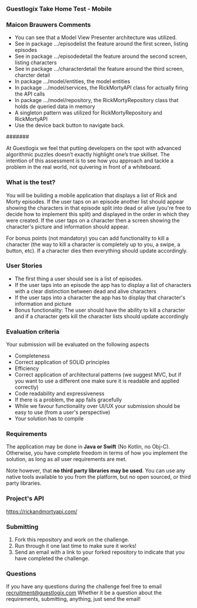 ### Guestlogix Take Home Test - Mobile


### Maicon Brauwers Comments

* You can see that a Model View Presenter architecture was utilized.
* See in package .../episodelist the feature around the first screen, listing episodes
* See in package .../episodedetail the feature around the second screen, listing characters
* See in package .../characterdetail the feature around the third screen, charcter detail
* In package .../model/entities, the model entities
* In package .../model/services, the RickMortyAPI class for actually firing the API calls
* In package .../model/repository, the RickMortyRepository class that holds de queried data in memory
* A singleton pattern was utilized for RickMortyRepository and RickMortyAPI
* Use the device back button to navigate back.

#######

At Guestlogix we feel that putting developers on the spot with advanced algorithmic puzzles doesn’t exactly highlight one’s true skillset. The intention of this assessment is to see how you approach and tackle a problem in the real world, not quivering in front of a whiteboard.

### What is the test?

You will be building a mobile application that displays a list of Rick and Morty episodes. If the user taps on an episode another list should appear showing the characters in that episode split into dead or alive (you're free to decide how to implement this split) and displayed in the order in which they were created. If the user taps on a character then a screen showing the character's picture and information should appear.

For bonus points (not mandatory) you can add functionality to kill a character (the way to kill a character is completely up to you, a swipe, a button, etc). If a character dies then everything should update accordingly.

### User Stories

* The first thing a user should see is a list of episodes.
* If the user taps into an episode the app has to display a list of characters with a clear distinction between dead and alive characters
* If the user taps into a character the app has to display that character's information and picture
* Bonus functionality: The user should have the ability to kill a character and if a character gets kill the character lists should update accordingly

### Evaluation criteria

Your submission will be evaluated on the following aspects

   * Completeness
   * Correct application of SOLID principles
   * Efficiency
   * Correct application of architectural patterns (we suggest MVC, but if you want to use a different one make sure it is readable and applied correctly)
   * Code readability and expressiveness
   * If there is a problem, the app fails gracefully
   * While we favour functionality over UI/UX your submission should be easy to use (from a user's perspective)
   * Your solution has to compile

### Requirements

The application may be done in **Java or Swift** (No Kotlin, no Obj-C). Otherwise, you have complete freedom in terms of how you implement the solution, as long as all user requirements are met.

Note however, that **no third party libraries may be used**. You can use any native tools available to you from the platform, but no open sourced, or third party libraries.

### Project's API

https://rickandmortyapi.com/

### Submitting

1. Fork this repository and work on the challenge.
2. Run through it one last time to make sure it works!
3. Send an email with a link to your forked repository to indicate that you have completed the challenge.

### Questions

If you have any questions during the challenge feel free to email recruitment@guestlogix.com Whether it be a question about the requirements, submitting, anything, just send the email!

